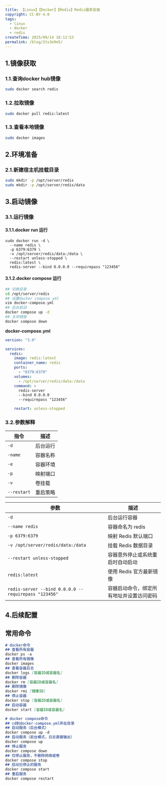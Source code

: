 ```yaml
---
title: 【Linux】【Docker】【Redis】Redis服务安装
copyright: CC-BY-4.0
tags:
  - linux
  - docker
  - redis
createTime: 2025/09/14 18:12:53
permalink: /blog/2ts3e9e5/
---
```


## 1.镜像获取

### 1.1.查询docker hub镜像

```bash
sudo docker search redis
```

### 1.2.拉取镜像

```bash
sudo docker pull redis:latest
```

### 1.3.查看本地镜像

```bash
sudo docker images
```

## 2.环境准备
### 2.1.新建宿主机挂载目录

```bash
sudo mkdir -p /opt/server/redis
sudo mkdir -p /opt/server/redis/data
```

## 3.启动镜像

### 3.1.运行镜像
#### 3.1.1.docker run 运行

```shell
sudo docker run -d \
  --name redis \
  -p 6379:6379 \
  -v /opt/server/redis/data:/data \
  --restart unless-stopped \
  redis:latest \
  redis-server --bind 0.0.0.0 --requirepass "123456"
```
#### 3.1.2.docker compose 运行

```bash
## 切换目录
cd /opt/server/redis
## 设置docker compose yml
vim docker-compose.yml
## 后台启动
docker compose up -d
## 关闭销毁
docker compose down
```

**docker-compose.yml**

```yaml
version: "3.9"

services:
  redis:
    image: redis:latest
    container_name: redis
    ports:
      - "6379:6379"
    volumes:
      - /opt/server/redis/data:/data
    command: >
      redis-server
      --bind 0.0.0.0
      --requirepass "123456"

    restart: unless-stopped
```

### 3.2.参数解释

| 指令        | 描述     |
| ----------- | -------- |
| `-d`        | 后台运行 |
| `-name`     | 容器名称 |
| `-e`        | 容器环境 |
| `-p`        | 映射端口 |
| `-v`        | 卷挂载   |
| `--restart` | 重启策略 |

| 参数                                                   | 描述                                     |
|------------------------------------------------------| ---------------------------------------- |
| `-d`                                                 | 后台运行容器                             |
| `--name redis`                                       | 容器命名为 redis                         |
| `-p 6379:6379`                                       | 映射 Redis 默认端口                      |
| `-v /opt/server/redis/data:/data`                    | 挂载 Redis 数据目录                      |
| `--restart unless-stopped`                           | 容器意外停止或系统重启时自动启动         |
| `redis:latest`                                       | 使用 Redis 官方最新镜像                  |
| `redis-server --bind 0.0.0.0 --requirepass "123456"` | 容器启动命令，绑定所有地址并设置访问密码 |

## 4.后续配置



## 常用命令

```markdown
# docker命令
## 查看所有容器
docker ps -a
## 查看所有镜像
docker images
## 查看容器日志
docker logs [容器ID或容器名]
## 删除容器
docker rm [容器ID或容器名]
## 删除镜像
docker rmi [镜像ID]
## 停止容器
docker stop [容器ID或容器名]
## 启动容器
docker start [容器ID或容器名]

# docker compose命令
## cd到docker-compose.yml所在目录
## 启动服务（后台模式）
docker compose up -d
## 启动服务（前台模式，日志直接输出）
docker compose up
## 停止服务
docker compose down
## 仅停止服务，不删除网络或卷
docker compose stop
## 启动已停止的服务
docker compose start
## 重启服务
docker compose restart
```

